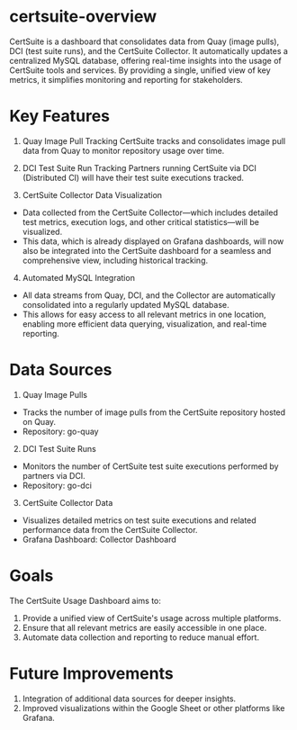 # certsuite-overview

CertSuite is a dashboard that consolidates data from Quay (image pulls), DCI (test suite runs), and the CertSuite Collector. It automatically updates a centralized MySQL database, offering real-time insights into the usage of CertSuite tools and services. By providing a single, unified view of key metrics, it simplifies monitoring and reporting for stakeholders.

# Key Features
1. Quay Image Pull Tracking
   CertSuite tracks and consolidates image pull data from Quay to monitor repository usage over time.

2. DCI Test Suite Run Tracking
   Partners running CertSuite via DCI (Distributed CI) will have their test suite executions tracked.

3. CertSuite Collector Data Visualization
- Data collected from the CertSuite Collector—which includes detailed test metrics, execution logs, and other critical statistics—will be visualized.
- This data, which is already displayed on Grafana dashboards, will now also be integrated into the CertSuite dashboard for a seamless and comprehensive view, including historical tracking.

4. Automated MySQL Integration
- All data streams from Quay, DCI, and the Collector are automatically consolidated into a regularly updated MySQL database.
- This allows for easy access to all relevant metrics in one location, enabling more efficient data querying, visualization, and real-time reporting.

# Data Sources
1. Quay Image Pulls
- Tracks the number of image pulls from the CertSuite repository hosted on Quay.
- Repository: go-quay
2. DCI Test Suite Runs
- Monitors the number of CertSuite test suite executions performed by partners via DCI.
- Repository: go-dci
3. CertSuite Collector Data
- Visualizes detailed metrics on test suite executions and related performance data from the CertSuite Collector.
- Grafana Dashboard: Collector Dashboard

# Goals
The CertSuite Usage Dashboard aims to:
1. Provide a unified view of CertSuite's usage across multiple platforms.
2. Ensure that all relevant metrics are easily accessible in one place.
3. Automate data collection and reporting to reduce manual effort.

# Future Improvements
1. Integration of additional data sources for deeper insights.
2. Improved visualizations within the Google Sheet or other platforms like Grafana.
